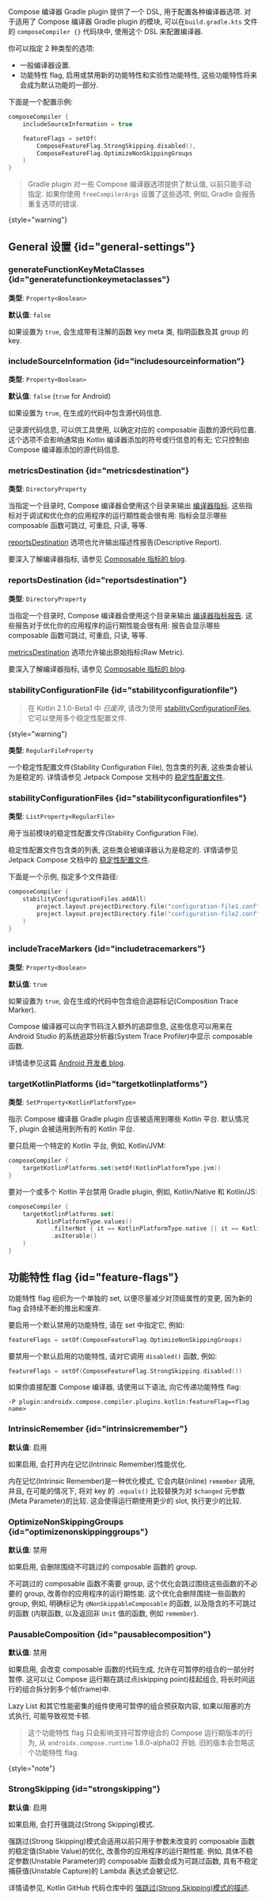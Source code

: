[//]: # (title: Compose 编译器选项 DSL)

Compose 编译器 Gradle plugin 提供了一个 DSL, 用于配置各种编译器选项.
对于适用了 Compose 编译器 Gradle plugin 的模块, 可以在`build.gradle.kts` 文件的 `composeCompiler {}` 代码块中, 使用这个 DSL 来配置编译器.

你可以指定 2 种类型的选项:

* 一般编译器设置.
* 功能特性 flag, 启用或禁用新的功能特性和实验性功能特性, 这些功能特性将来会成为默认功能的一部分.

下面是一个配置示例:

```kotlin
composeCompiler {
    includeSourceInformation = true

    featureFlags = setOf(
        ComposeFeatureFlag.StrongSkipping.disabled(),
        ComposeFeatureFlag.OptimizeNonSkippingGroups
    )
}
```

> Gradle plugin 对一些 Compose 编译器选项提供了默认值, 以前只能手动指定.
> 如果你使用 `freeCompilerArgs` 设置了这些选项, 例如, Gradle 会报告重复选项的错误.
>
{style="warning"}

## General 设置 {id="general-settings"}

### generateFunctionKeyMetaClasses {id="generatefunctionkeymetaclasses"}

**类型**: `Property<Boolean>`

**默认值**: `false`

如果设置为 `true`, 会生成带有注解的函数 key meta 类, 指明函数及其 group 的 key.

### includeSourceInformation {id="includesourceinformation"}

**类型**: `Property<Boolean>`

**默认值**: `false` (`true` for Android)

如果设置为 `true`, 在生成的代码中包含源代码信息.

记录源代码信息, 可以供工具使用, 以确定对应的 composable 函数的源代码位置.
这个选项不会影响通常由 Kotlin 编译器添加的符号或行信息的有无;
它只控制由 Compose 编译器添加的源代码信息.

### metricsDestination {id="metricsdestination"}

**类型**: `DirectoryProperty`

当指定一个目录时, Compose 编译器会使用这个目录来输出 [编译器指标](https://github.com/JetBrains/kotlin/blob/master/plugins/compose/design/compiler-metrics.md#reports-breakdown).
这些指标对于调试和优化你的应用程序的运行期性能会很有用:
指标会显示哪些 composable 函数可跳过, 可重启, 只读, 等等.

[reportsDestination](#reportsdestination) 选项也允许输出描述性报告(Descriptive Report).

要深入了解编译器指标, 请参见 [Composable 指标的 blog](https://chrisbanes.me/posts/composable-metrics/).

### reportsDestination {id="reportsdestination"}

**类型**: `DirectoryProperty`

当指定一个目录时, Compose 编译器会使用这个目录来输出 [编译器指标报告](https://github.com/JetBrains/kotlin/blob/master/plugins/compose/design/compiler-metrics.md#reports-breakdown).
这些报告对于优化你的应用程序的运行期性能会很有用:
报告会显示哪些 composable 函数可跳过, 可重启, 只读, 等等.

[metricsDestination](#metricsdestination) 选项允许输出原始指标(Raw Metric).

要深入了解编译器指标, 请参见 [Composable 指标的 blog](https://chrisbanes.me/posts/composable-metrics/).

### stabilityConfigurationFile {id="stabilityconfigurationfile"}

> 在 Kotlin 2.1.0-Beta1 中 _已废弃_, 请改为使用 [stabilityConfigurationFiles](#stabilityconfigurationfiles),
> 它可以使用多个稳定性配置文件.
>
{style="warning"}

**类型**: `RegularFileProperty`

一个稳定性配置文件(Stability Configuration File), 包含类的列表, 这些类会被认为是稳定的.
详情请参见 Jetpack Compose 文档中的 [稳定性配置文件](https://developer.android.com/develop/ui/compose/performance/stability/fix#configuration-file).

### stabilityConfigurationFiles {id="stabilityconfigurationfiles"}

**类型**: `ListProperty<RegularFile>`

用于当前模块的稳定性配置文件(Stability Configuration File).

稳定性配置文件包含类的列表, 这些类会被编译器认为是稳定的.
详情请参见 Jetpack Compose 文档中的 [稳定性配置文件](https://developer.android.com/develop/ui/compose/performance/stability/fix#configuration-file).

下面是一个示例, 指定多个文件路径:

```kotlin
composeCompiler {
    stabilityConfigurationFiles.addAll(
        project.layout.projectDirectory.file("configuration-file1.conf"),
        project.layout.projectDirectory.file("configuration-file2.conf"),
    )
}
```

### includeTraceMarkers {id="includetracemarkers"}

**类型**: `Property<Boolean>`

**默认值**: `true`

如果设置为 `true`, 会在生成的代码中包含组合追踪标记(Composition Trace Marker).

Compose 编译器可以向字节码注入额外的追踪信息, 这些信息可以用来在 Android Studio 的系统追踪分析器(System Trace Profiler)中显示 composable 函数.

详情请参见这篇 [Android 开发者 blog](https://medium.com/androiddevelopers/jetpack-compose-composition-tracing-9ec2b3aea535).

### targetKotlinPlatforms {id="targetkotlinplatforms"}

**类型**: `SetProperty<KotlinPlatformType>`

指示 Compose 编译器 Gradle plugin 应该被适用到哪些 Kotlin 平台.
默认情况下, plugin 会被适用到所有的 Kotlin 平台.

要只启用一个特定的 Kotlin 平台, 例如, Kotlin/JVM:

```kotlin
composeCompiler {
    targetKotlinPlatforms.set(setOf(KotlinPlatformType.jvm))
}
```

要对一个或多个 Kotlin 平台禁用 Gradle plugin, 例如, Kotlin/Native 和 Kotlin/JS:

```kotlin
composeCompiler {
    targetKotlinPlatforms.set(
        KotlinPlatformType.values()
            .filterNot { it == KotlinPlatformType.native || it == KotlinPlatformType.js }
            .asIterable()
    )
}
```

## 功能特性 flag {id="feature-flags"}

功能特性 flag 组织为一个单独的 set, 以便尽量减少对顶级属性的变更, 因为新的 flag 会持续不断的推出和废弃.

要启用一个默认禁用的功能特性, 请在 set 中指定它, 例如:

```kotlin
featureFlags = setOf(ComposeFeatureFlag.OptimizeNonSkippingGroups)
```

要禁用一个默认启用的功能特性, 请对它调用 `disabled()` 函数, 例如:

```kotlin
featureFlags = setOf(ComposeFeatureFlag.StrongSkipping.disabled())
```

如果你直接配置 Compose 编译器, 请使用以下语法, 向它传递功能特性 flag:

```none
-P plugin:androidx.compose.compiler.plugins.kotlin:featureFlag=<flag name>
```

### IntrinsicRemember {id="intrinsicremember"}

**默认值**: 启用

如果启用, 会打开内在记忆(Intrinsic Remember)性能优化.

内在记忆(Intrinsic Remember)是一种优化模式, 它会内联(inline) `remember` 调用,
并且, 在可能的情况下, 将对 key 的 `.equals()` 比较替换为对 `$changed` 元参数(Meta Parameter)的比较.
这会使得运行期使用更少的 slot, 执行更少的比较.

### OptimizeNonSkippingGroups {id="optimizenonskippinggroups"}

<primary-label ref="experimental-general"/>

**默认值**: 禁用

如果启用, 会删除围绕不可跳过的 composable 函数的 group.

不可跳过的 composable 函数不需要 group,
这个优化会跳过围绕这些函数的不必要的 group, 改善你的应用程序的运行期性能.
这个优化会删除围绕一些函数的 group, 例如, 明确标记为 `@NonSkippableComposable` 的函数,
以及隐含的不可跳过的函数 (内联函数, 以及返回非 `Unit` 值的函数, 例如 `remember`).

### PausableComposition {id="pausablecomposition"}

<primary-label ref="experimental-general"/>

**默认值**: 禁用

如果启用, 会改变 composable 函数的代码生成, 允许在可暂停的组合的一部分时暂停.
这可以让 Compose 运行期在跳过点(skipping point)挂起组合,
将长时间运行的组合拆分到多个帧(frame)中.

Lazy List 和其它性能密集的组件使用可暂停的组合预获取内容,
如果以阻塞的方式执行, 可能导致视觉卡顿.

> 这个功能特性 flag 只会影响支持可暂停组合的 Compose 运行期版本的行为,
> 从 `androidx.compose.runtime` 1.8.0-alpha02 开始.
> 旧的版本会忽略这个功能特性 flag.
>
{style="note"}

### StrongSkipping {id="strongskipping"}

**默认值**: 启用

如果启用, 会打开强跳过(Strong Skipping)模式.

强跳过(Strong Skipping)模式会适用以前只用于参数未改变的 composable 函数的稳定值(Stable Value)的优化,
改善你的应用程序的运行期性能.
例如, 具体不稳定参数(Unstable Parameter)的 composable 函数会成为可跳过函数,
具有不稳定捕获值(Unstable Capture)的 Lambda 表达式会被记忆.

详情请参见, Kotlin GitHub 代码仓库中的 [强跳过(Strong Skipping)模式的描述](https://github.com/JetBrains/kotlin/blob/master/plugins/compose/design/strong-skipping.md).
